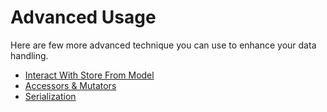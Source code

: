 # Advanced Usage

Here are few more advanced technique you can use to enhance your data handling.

- [Interact With Store From Model](advanced/interact-with-store-from-model.md)
- [Accessors & Mutators](advanced/accessors-and-mutators.md)
- [Serialization](advanced/serialization.md)
